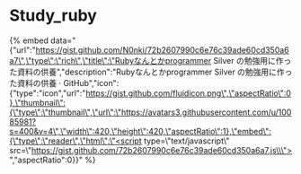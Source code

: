 # Study\_ruby

{% embed data="{\"url\":\"https://gist.github.com/N0nki/72b2607990c6e76c39ade60cd350a6a7\",\"type\":\"rich\",\"title\":\"Rubyなんとかprogrammer Silver の勉強用に作った資料の供養\",\"description\":\"Rubyなんとかprogrammer Silver の勉強用に作った資料の供養 · GitHub\",\"icon\":{\"type\":\"icon\",\"url\":\"https://gist.github.com/fluidicon.png\",\"aspectRatio\":0},\"thumbnail\":{\"type\":\"thumbnail\",\"url\":\"https://avatars3.githubusercontent.com/u/10085981?s=400&v=4\",\"width\":420,\"height\":420,\"aspectRatio\":1},\"embed\":{\"type\":\"reader\",\"html\":\"<script type=\\\"text/javascript\\\" src=\\\"https://gist.github.com/72b2607990c6e76c39ade60cd350a6a7.js\\\"></script>\",\"aspectRatio\":0}}" %}

